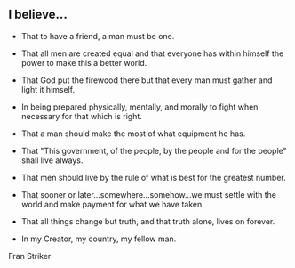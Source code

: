 ## I believe...

* That to have a friend, a man must be one.

* That all men are created equal and that everyone has within himself the power to make this a better world.

* That God put the firewood there but that every man must gather and light it himself.

* In being prepared physically, mentally, and morally to fight when necessary for that which is right.

* That a man should make the most of what equipment he has.

* That "This government, of the people, by the people and for the people" shall live always.

* That men should live by the rule of what is best for the greatest number.

* That sooner or later...somewhere...somehow...we must settle with the world and make payment for what we have taken.

* That all things change but truth, and that truth alone, lives on forever.

* In my Creator, my country, my fellow man.

Fran Striker
